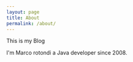 ```yaml
---
layout: page
title: About
permalink: /about/
---
```


This is my Blog

I'm Marco rotondi a Java developer since 2008.

